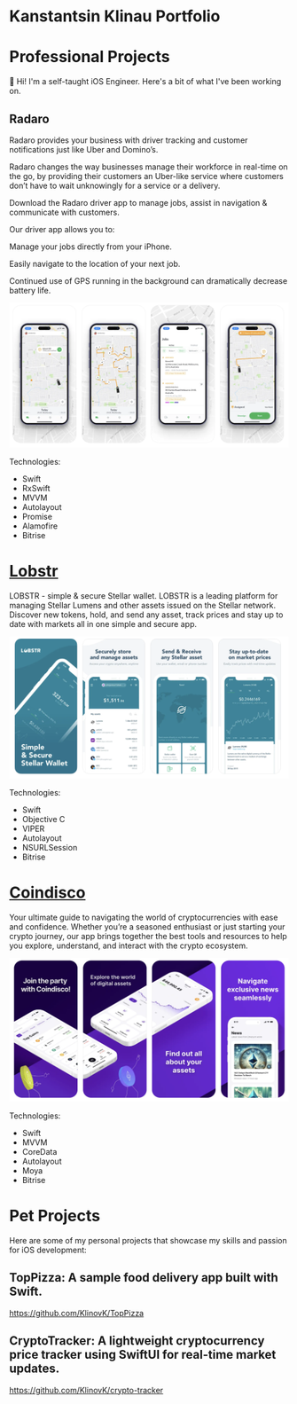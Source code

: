 # Kanstantsin Klinau Portfolio

# Professional Projects

👋 Hi! I'm a self-taught iOS Engineer. Here's a bit of what I've been working on.

## Radaro

Radaro provides your business with driver tracking and customer notifications just like Uber and Domino’s.

Radaro changes the way businesses manage their workforce in real-time on the go, by providing their customers an Uber-like service where customers don’t have to wait unknowingly for a service or a delivery.

Download the Radaro driver app to manage jobs, assist in navigation & communicate with customers.

Our driver app allows you to:

Manage your jobs directly from your iPhone.



Easily navigate to the location of your next job.



Continued use of GPS running in the background can dramatically decrease battery life.

  ![alt text](radaro.png)

Technologies:

- Swift
- RxSwift
- MVVM
- Autolayout
- Promise
- Alamofire
- Bitrise

# [Lobstr](https://apps.apple.com/us/app/lobstr-stellar-lumens-wallet/id1404357892)

LOBSTR - simple & secure Stellar wallet.
LOBSTR is a leading platform for managing Stellar Lumens and other assets issued on the Stellar network.
Discover new tokens, hold, and send any asset, track prices and stay up to date with markets all in one simple and secure app.

  ![alt text](lobstr.png)

Technologies:

- Swift
- Objective C
- VIPER
- Autolayout
- NSURLSession
- Bitrise

# [Coindisco](https://apps.apple.com/us/app/coindisco/id6445888906)

Your ultimate guide to navigating the world of cryptocurrencies with ease and confidence. Whether you’re a seasoned enthusiast or just starting your crypto journey, our app brings together the best tools and resources to help you explore, understand, and interact with the crypto ecosystem.

  ![alt text](coindisco.png)

Technologies:

- Swift
- MVVM
- CoreData
- Autolayout
- Moya
- Bitrise

# Pet Projects

Here are some of my personal projects that showcase my skills and passion for iOS development:

## TopPizza: A sample food delivery app built with Swift.

https://github.com/KlinovK/TopPizza

## CryptoTracker: A lightweight cryptocurrency price tracker using SwiftUI for real-time market updates.

https://github.com/KlinovK/crypto-tracker
